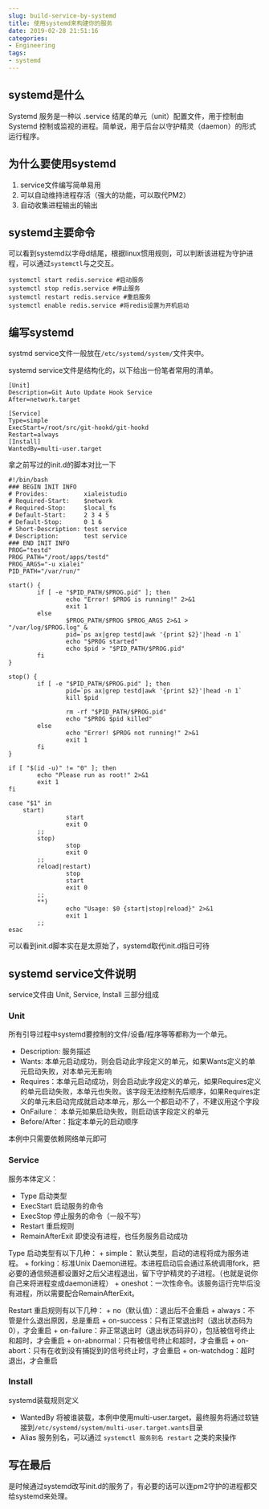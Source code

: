 ```yaml
---
slug: build-service-by-systemd
title: 使用systemd来构建你的服务
date: 2019-02-28 21:51:16
categories:
- Engineering
tags:
- systemd
---
```


## systemd是什么

Systemd 服务是一种以 .service 结尾的单元（unit）配置文件，用于控制由Systemd 控制或监视的进程。简单说，用于后台以守护精灵（daemon）的形式运行程序。

## 为什么要使用systemd

1. service文件编写简单易用
2. 可以自动维持进程存活（强大的功能，可以取代PM2）
3. 自动收集进程输出的输出
   
## systemd主要命令

可以看到systemd以字母d结尾，根据linux惯用规则，可以判断该进程为守护进程，可以通过`systemctl`与之交互。

```
systemctl start redis.service #启动服务
systemctl stop redis.service #停止服务
systemctl restart redis.service #重启服务
systemctl enable redis.service #将redis设置为开机启动
```

## 编写systemd

systmd service文件一般放在`/etc/systemd/system/`文件夹中。

systemd service文件是结构化的，以下给出一份笔者常用的清单。

```
[Unit]
Description=Git Auto Update Hook Service
After=network.target

[Service]
Type=simple
ExecStart=/root/src/git-hookd/git-hookd
Restart=always
[Install]
WantedBy=multi-user.target
```

拿之前写过的init.d的脚本对比一下

```
#!/bin/bash
### BEGIN INIT INFO
# Provides:          xialeistudio
# Required-Start:    $network
# Required-Stop:     $local_fs
# Default-Start:     2 3 4 5
# Default-Stop:      0 1 6
# Short-Description: test service
# Description:       test service
### END INIT INFO
PROG="testd"
PROG_PATH="/root/apps/testd"
PROG_ARGS="-u xialei"
PID_PATH="/var/run/"

start() {
        if [ -e "$PID_PATH/$PROG.pid" ]; then
                echo "Error! $PROG is running!" 2>&1
                exit 1
        else
                $PROG_PATH/$PROG $PROG_ARGS 2>&1 > "/var/log/$PROG.log" &
                pid=`ps ax|grep testd|awk '{print $2}'|head -n 1`
                echo "$PROG started"
                echo $pid > "$PID_PATH/$PROG.pid"
        fi      
}

stop() {
        if [ -e "$PID_PATH/$PROG.pid" ]; then
                pid=`ps ax|grep testd|awk '{print $2}'|head -n 1`
                kill $pid
        
                rm -rf "$PID_PATH/$PROG.pid"
                echo "$PROG $pid killed"
        else
                echo "Error! $PROG not running!" 2>&1
                exit 1
        fi
}

if [ "$(id -u)" != "0" ]; then
        echo "Please run as root!" 2>&1
        exit 1
fi

case "$1" in
    start)
                start
                exit 0
        ;;
        stop)
                stop
                exit 0
        ;;
        reload|restart)
                stop
                start
                exit 0
        ;;
        **)
                echo "Usage: $0 {start|stop|reload}" 2>&1
                exit 1
        ;;
esac
```

可以看到init.d脚本实在是太原始了，systemd取代init.d指日可待

## systemd service文件说明

service文件由 Unit, Service, Install 三部分组成

### Unit

所有引导过程中systemd要控制的文件/设备/程序等等都称为一个单元。
+ Description: 服务描述
+ Wants: 本单元启动成功，则会启动此字段定义的单元，如果Wants定义的单元启动失败，对本单元无影响
+ Requires：本单元启动成功，则会启动此字段定义的单元，如果Requires定义的单元启动失败，本单元也失败。该字段无法控制先后顺序，如果Requires定义的单元未启动完成就启动本单元，那么一个都启动不了，不建议用这个字段
+ OnFailure： 本单元如果启动失败，则启动该字段定义的单元
+ Before/After：指定本单元的启动顺序

本例中只需要依赖网络单元即可

### Service

服务本体定义：
+ Type 启动类型
+ ExecStart 启动服务的命令
+ ExecStop 停止服务的命令（一般不写）
+ Restart 重启规则
+ RemainAfterExit 即使没有进程，也任务服务启动成功

Type 启动类型有以下几种：
    + simple： 默认类型，启动的进程将成为服务进程。
    + forking：标准Unix Daemon进程。本进程启动后会通过系统调用fork，把必要的通信频道都设置好之后父进程退出，留下守护精灵的子进程。（也就是说你自己来将进程变成daemon进程）
    + oneshot：一次性命令。该服务运行完毕后没有进程，所以需要配合RemainAfterExit。

Restart 重启规则有以下几种：
    + no（默认值）：退出后不会重启
    + always：不管是什么退出原因，总是重启
    + on-success：只有正常退出时（退出状态码为0），才会重启
    + on-failure：非正常退出时（退出状态码非0），包括被信号终止和超时，才会重启
    + on-abnormal：只有被信号终止和超时，才会重启
    + on-abort：只有在收到没有捕捉到的信号终止时，才会重启
    + on-watchdog：超时退出，才会重启

### Install

systemd装载规则定义
+ WantedBy 将被谁装载，本例中使用multi-user.target，最终服务将通过软链接到`/etc/systemd/system/multi-user.target.wants`目录
+ Alias 服务别名，可以通过 `systemctl 服务别名 restart` 之类的来操作

## 写在最后

是时候通过systemd改写init.d的服务了，有必要的话可以连pm2守护的进程都交给systemd来处理。